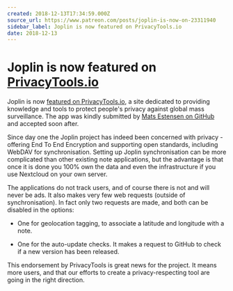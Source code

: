```yaml
---
created: 2018-12-13T17:34:59.000Z
source_url: https://www.patreon.com/posts/joplin-is-now-on-23311940
sidebar_label: Joplin is now featured on PrivacyTools.io
date: 2018-12-13
---
```


# Joplin is now featured on [PrivacyTools.io](http://PrivacyTools.io)

Joplin is now [featured on PrivacyTools.io](https://www.privacytools.io/#notebook), a site dedicated to providing knowledge and tools to protect people's privacy against global mass surveillance. The app was kindly submitted by [Mats Estensen on GitHub](https://github.com/privacytoolsIO/privacytools.io/pull/659) and accepted soon after.

Since day one the Joplin project has indeed been concerned with privacy - offering End To End Encryption and supporting open standards, including WebDAV for synchronisation. Setting up Joplin synchronisation can be more complicated than other existing note applications, but the advantage is that once it is done you 100% own the data and even the infrastructure if you use Nextcloud on your own server.

The applications do not track users, and of course there is not and will never be ads. It also makes very few web requests (outside of synchronisation). In fact only two requests are made, and both can be disabled in the options:

- One for geolocation tagging, to associate a latitude and longitude with a note.

- One for the auto-update checks. It makes a request to GitHub to check if a new version has been released.

This endorsement by PrivacyTools is great news for the project. It means more users, and that our efforts to create a privacy-respecting tool are going in the right direction.